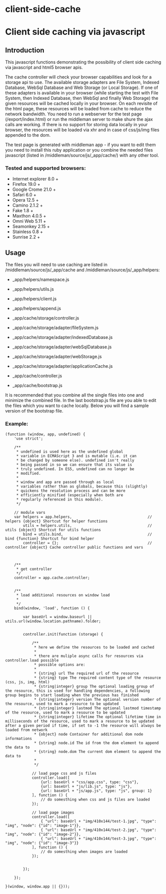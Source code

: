 client-side-cache
=================

# Client side caching via javascript

## Introduction

This javascript functions demonstrating the possibility of client side caching via javascript and html5 browser apis.

The cache controller will check your browser capabilities and look for a storage api to use. The available storage adapters are File System, Indexed Database, WebSql Database and Web Storage (or Local Storage).
If one of these adapters is available in your browser (while starting the test with File System, then Indexed Database, then WebSql and finally Web Storage) the given resources will be cached locally in your browser.
On each revisite of the html page, these resources will be loaded from cache to reduce the network bandwidth. You need to run a webserver for the test page (/export/index.html) or run the middleman server to make shure the ajax calls are working.
If there is no support for storing data locally in your browser, the resources will be loaded via xhr and in case of css/js/img files appended to the dom.

The test page is generated with middleman app - if you want to edit them you need to install this ruby application or you combine the needed files javascript (listed in /middleman/source/js/_app/cache/) with any other tool.

### Tested and supported browsers:

 - Internet explorer 8.0 +
 - Firefox 19.0 +
 - Google Crome 21.0 +
 - Safari 6.0 +
 - Opera 12.5 +
 - Camino 2.1.2 +
 - Fake 1.8 +
 - Maxthon 4.0.5 +
 - Omni Web 5.11 +
 - Seamonkey 2.15 +
 - Stainless 0.8 +
 - Sunrise 2.2 +

## Usage

The files you will need to use caching are listed in /middleman/source/js/_app/cache and  /middleman/source/js/_app/helpers:

- _app/helpers/namespace.js
- _app/helpers/utils.js
- _app/helpers/client.js
- _app/helpers/append.js

- _app/cache/storage/controller.js
- _app/cache/storage/adapter/fileSystem.js
- _app/cache/storage/adapter/indexedDatabase.js
- _app/cache/storage/adapter/webSqlDatabase.js
- _app/cache/storage/adapter/webStorage.js
- _app/cache/storage/adapter/applicationCache.js
- _app/cache/controller.js

- _app/cache/bootstrap.js

It is recommended that you combine all the single files into one and minimize the combined file. In the last bootstrap.js file are you able to edit the
files which you want to cache locally. Below you will find a sample version of the bootstrap file.

### Example:

    (function (window, app, undefined) {
        'use strict';

        /**
         * undefined is used here as the undefined global
         * variable in ECMAScript 3 and is mutable (i.e. it can
         * be changed by someone else). undefined isn't really
         * being passed in so we can ensure that its value is
         * truly undefined. In ES5, undefined can no longer be
         * modified.
         * 
         * window and app are passed through as local
         * variables rather than as globals, because this (slightly)
         * quickens the resolution process and can be more
         * efficiently minified (especially when both are
         * regularly referenced in this module).
         */

        // module vars
        var helpers = app.helpers,                                  // helpers {object} Shortcut for helper functions
            utils = helpers.utils,                                  // utils {object} Shortcut for utils functions
            bind = utils.bind,                                      // bind {function} Shortcut for bind helper
            controller = {};                                        // controller {object} Cache controller public functions and vars
    
    
    
        /**
         * get controller
         */
        controller = app.cache.controller;
    
    
        /**
         * load additional resources on window load
         *
         */
        bind(window, 'load', function () {
    
            var baseUrl = window.baseurl || utils.url(window.location.pathname).folder;
    
    
            controller.init(function (storage) {
    
                /**
                 * here we define the resources to be loaded and cached
                 *
                 * there are muliple async calls for resources via controller.load possible
                 * possible options are:
                 *
                 * {string} url The required url of the resource
                 * {string} type The required content type of the resource (css, js, img, html)
                 * {string|integer} group The optional loading group of the resource, this is used for handling dependencies, a following group begins to start loading when the previous has finished
                 * {string|integer} version The optional version number of the resource, used to mark a resource to be updated
                 * {string|integer} lastmod The optional lastmod timestamp of the resource, used to mark a resource to be updated
                 * {string|integer} lifetime The optional lifetime time in milliseconds of the resource, used to mark a resource to be updated after a given period if time, if set to -1 the resource will always be loaded from network
                 * {object} node Container for additional dom node informations
                 * {string} node.id The id from the dom element to append the data to
                 * {string} node.dom The current dom element to append the data to
                 *
                 */
    
                // load page css and js files
                controller.load([
                    {url: baseUrl + "css/app.css", type: "css"},
                    {url: baseUrl + "js/lib.js", type: "js"},
                    {url: baseUrl + "js/app.js", type: "js", group: 1}
                ], function () {
                    // do somesthing when css and js files are loaded
                });
    
                // load page images
                controller.load([
                    { "url": baseUrl + "img/410x144/test-1.jpg", "type": "img", "node": {"id": "image-1"}},
                    { "url": baseUrl + "img/410x144/test-2.jpg", "type": "img", "node": {"id": "image-2"}},
                    { "url": baseUrl + "img/410x144/test-3.jpg", "type": "img", "node": {"id": "image-3"}}
                ], function () {
                    // do somesthing when images are loaded
                });
    
    
            });
    
        });
    
    }(window, window.app || {}));

